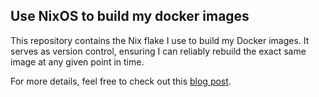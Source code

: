 ## Use NixOS to build my docker images

This repository contains the Nix flake I use to build my Docker images. It serves as version control, ensuring I can reliably rebuild the exact same image at any given point in time.

For more details, feel free to check out this [blog post](https://tech.aufomm.com/how-to-build-multi-arch-docker-image-on-nixos/).